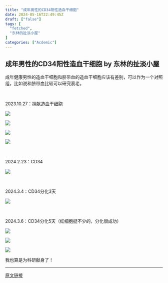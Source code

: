 ```yaml
---
title: "成年男性的CD34阳性造血干细胞"
date: 2024-05-16T22:49:45Z
draft: ["false"]
tags: [
  "fetched",
  "东林的扯淡小屋"
]
categories: ["Acdemic"]
---
```

成年男性的CD34阳性造血干细胞 by 东林的扯淡小屋
------
<div><p>成年健康男性的造血干细胞和脐带血的造血干细胞应该有差别，可以作为一个对照组，比如说和脐带血比较可以研究衰老。</p><p><br></p><p>2023.10.27：捐献造血干细胞</p><p><img data-galleryid="" data-imgfileid="100025639" data-ratio="1.4910591471801926" data-s="300,640" data-type="png" data-w="727" data-src="https://mmbiz.qpic.cn/mmbiz_png/kZ1wdgAscBrXiaChtiabbCdXh6j1nnQNnibgH8MYia05Y8juwib25S6YzokC2gtnSAQuDrwgaXIQHqCicP6iaxPYpBzOQ/640?wx_fmt=png&amp;from=appmsg" src="https://mmbiz.qpic.cn/mmbiz_png/kZ1wdgAscBrXiaChtiabbCdXh6j1nnQNnibgH8MYia05Y8juwib25S6YzokC2gtnSAQuDrwgaXIQHqCicP6iaxPYpBzOQ/640?wx_fmt=png&amp;from=appmsg"></p><p><img data-galleryid="" data-imgfileid="100025637" data-ratio="1.3314814814814815" data-s="300,640" data-type="jpeg" data-w="1080" data-src="https://mmbiz.qpic.cn/mmbiz_jpg/kZ1wdgAscBrXiaChtiabbCdXh6j1nnQNnibVlqKd5PZdbH0DtPKUVZnf0qC8RFcV0jEiaqlXcUricL5Y7JX4ukTtXSA/640?wx_fmt=jpeg&amp;from=appmsg" src="https://mmbiz.qpic.cn/mmbiz_jpg/kZ1wdgAscBrXiaChtiabbCdXh6j1nnQNnibVlqKd5PZdbH0DtPKUVZnf0qC8RFcV0jEiaqlXcUricL5Y7JX4ukTtXSA/640?wx_fmt=jpeg&amp;from=appmsg"></p><p><img data-galleryid="" data-imgfileid="100025638" data-ratio="1.595973154362416" data-s="300,640" data-type="png" data-w="745" data-src="https://mmbiz.qpic.cn/mmbiz_png/kZ1wdgAscBrXiaChtiabbCdXh6j1nnQNnibuJjicQIoCcXTcXKY27tFwQkwnFhjR9fyy10ibe1kibOMqRFviaibelpbzSA/640?wx_fmt=png&amp;from=appmsg" src="https://mmbiz.qpic.cn/mmbiz_png/kZ1wdgAscBrXiaChtiabbCdXh6j1nnQNnibuJjicQIoCcXTcXKY27tFwQkwnFhjR9fyy10ibe1kibOMqRFviaibelpbzSA/640?wx_fmt=png&amp;from=appmsg"></p><p><img data-galleryid="" data-imgfileid="100025640" data-ratio="0.6608695652173913" data-s="300,640" data-type="png" data-w="460" data-src="https://mmbiz.qpic.cn/mmbiz_png/kZ1wdgAscBrXiaChtiabbCdXh6j1nnQNnib6GeYsun1C8vuel4V8CY9Y5XU6RicbcXNENSTL3Y6zvFIjWjfyWZbSVQ/640?wx_fmt=png&amp;from=appmsg" src="https://mmbiz.qpic.cn/mmbiz_png/kZ1wdgAscBrXiaChtiabbCdXh6j1nnQNnib6GeYsun1C8vuel4V8CY9Y5XU6RicbcXNENSTL3Y6zvFIjWjfyWZbSVQ/640?wx_fmt=png&amp;from=appmsg"></p><p><br></p><p>2024.2.23：CD34<br></p><p><img data-galleryid="" data-imgfileid="100025636" data-ratio="0.9805555555555555" data-s="300,640" data-type="png" data-w="1080" data-src="https://mmbiz.qpic.cn/mmbiz_png/kZ1wdgAscBrXiaChtiabbCdXh6j1nnQNnibvLC7kmO8bycZK97jniahllQDzr73iaqicvoJQNxJrrnkIfVjUjdtELgfw/640?wx_fmt=png&amp;from=appmsg" src="https://mmbiz.qpic.cn/mmbiz_png/kZ1wdgAscBrXiaChtiabbCdXh6j1nnQNnibvLC7kmO8bycZK97jniahllQDzr73iaqicvoJQNxJrrnkIfVjUjdtELgfw/640?wx_fmt=png&amp;from=appmsg"></p><p><br></p><p>2024.3.4：CD34分化3天</p><p><img data-galleryid="" data-imgfileid="100025635" data-ratio="1.3333333333333333" data-s="300,640" data-type="jpeg" data-w="1080" data-src="https://mmbiz.qpic.cn/mmbiz_jpg/kZ1wdgAscBrXiaChtiabbCdXh6j1nnQNnibibzNYVW3wyjXjWhzHzDc1iaJ2mGiazwibjCNxCRLY0JBuaMLhTjJgjTqaA/640?wx_fmt=jpeg&amp;from=appmsg" src="https://mmbiz.qpic.cn/mmbiz_jpg/kZ1wdgAscBrXiaChtiabbCdXh6j1nnQNnibibzNYVW3wyjXjWhzHzDc1iaJ2mGiazwibjCNxCRLY0JBuaMLhTjJgjTqaA/640?wx_fmt=jpeg&amp;from=appmsg"></p><p><br></p><p>2024.3.6：CD34分化5天（红细胞挺不少的，分化很成功）</p><p><img data-galleryid="" data-imgfileid="100025632" data-ratio="1.3333333333333333" data-s="300,640" data-type="jpeg" data-w="1080" data-src="https://mmbiz.qpic.cn/mmbiz_jpg/kZ1wdgAscBrXiaChtiabbCdXh6j1nnQNnib7WDqrjVP13Pey1XgErmZ2QnaTKl9MQrSWj2nOUU0XLtnq1jqEfdEpg/640?wx_fmt=jpeg&amp;from=appmsg" src="https://mmbiz.qpic.cn/mmbiz_jpg/kZ1wdgAscBrXiaChtiabbCdXh6j1nnQNnib7WDqrjVP13Pey1XgErmZ2QnaTKl9MQrSWj2nOUU0XLtnq1jqEfdEpg/640?wx_fmt=jpeg&amp;from=appmsg"></p><p><img data-galleryid="" data-imgfileid="100025633" data-ratio="1.3333333333333333" data-s="300,640" data-type="jpeg" data-w="1080" data-src="https://mmbiz.qpic.cn/mmbiz_jpg/kZ1wdgAscBrXiaChtiabbCdXh6j1nnQNnib1bA4FlqjNr3Nn0j1LMUictsrSd6ibNhT7aCJPrUMUB6B0U2G0Mw44eFg/640?wx_fmt=jpeg&amp;from=appmsg" src="https://mmbiz.qpic.cn/mmbiz_jpg/kZ1wdgAscBrXiaChtiabbCdXh6j1nnQNnib1bA4FlqjNr3Nn0j1LMUictsrSd6ibNhT7aCJPrUMUB6B0U2G0Mw44eFg/640?wx_fmt=jpeg&amp;from=appmsg"></p><p><img data-galleryid="" data-imgfileid="100025634" data-ratio="1.3333333333333333" data-s="300,640" data-type="jpeg" data-w="1080" data-src="https://mmbiz.qpic.cn/mmbiz_jpg/kZ1wdgAscBrXiaChtiabbCdXh6j1nnQNnibu9YP5IHwz7Yfx917nrLeQVrkBt7mP7L600W3zARHG0oic3WzOVZ2AZQ/640?wx_fmt=jpeg&amp;from=appmsg" src="https://mmbiz.qpic.cn/mmbiz_jpg/kZ1wdgAscBrXiaChtiabbCdXh6j1nnQNnibu9YP5IHwz7Yfx917nrLeQVrkBt7mP7L600W3zARHG0oic3WzOVZ2AZQ/640?wx_fmt=jpeg&amp;from=appmsg"></p><p>我也算是为科研献身了！</p><p><mp-style-type data-value="10000"></mp-style-type></p></div>  
<hr>
<a href="https://mp.weixin.qq.com/s/6L93wZK9vSHY8OoHEgYqyA",target="_blank" rel="noopener noreferrer">原文链接</a>
